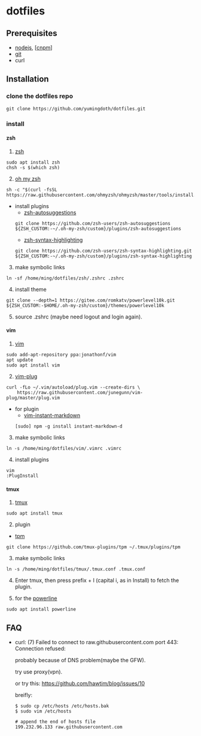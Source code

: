 # dotfiles

## Prerequisites
 - [nodejs](https://github.com/nodesource/distributions/blob/master/README.md#debinstall), [[cnpm](https://www.npmjs.com/package/cnpm)]
 - [git](https://git-scm.com/download/linux)
 - curl

## Installation
### clone the dotfiles repo
 ```
git clone https://github.com/yumingdoth/dotfiles.git
 ```

### install 
#### zsh
1. [zsh](https://github.com/ohmyzsh/ohmyzsh/wiki/Installing-ZSH)
```
sudo apt install zsh
chsh -s $(which zsh)
```

2. [oh my zsh](https://github.com/ohmyzsh/ohmyzsh)
```
sh -c "$(curl -fsSL https://raw.githubusercontent.com/ohmyzsh/ohmyzsh/master/tools/install.sh)"
```

- install plugins
    - [zsh-autosuggestions](https://github.com/zsh-users/zsh-autosuggestions/blob/master/INSTALL.md)
    ```
    git clone https://github.com/zsh-users/zsh-autosuggestions ${ZSH_CUSTOM:-~/.oh-my-zsh/custom}/plugins/zsh-autosuggestions
    ```
    - [zsh-syntax-highlighting](https://github.com/zsh-users/zsh-syntax-highlighting/blob/master/INSTALL.md)
    ```
    git clone https://github.com/zsh-users/zsh-syntax-highlighting.git ${ZSH_CUSTOM:-~/.oh-my-zsh/custom}/plugins/zsh-syntax-highlighting
    ```

3. make symbolic links
```
ln -sf /home/ming/dotfiles/zsh/.zshrc .zshrc
```
4. install theme
```
git clone --depth=1 https://gitee.com/romkatv/powerlevel10k.git ${ZSH_CUSTOM:-$HOME/.oh-my-zsh/custom}/themes/powerlevel10k
```

5. source .zshrc (maybe need logout and login again).

#### vim
1. [vim](https://www.vim.org/download.php)
```
sudo add-apt-repository ppa:jonathonf/vim
apt update
sudo apt install vim
```

2. [vim-plug](https://github.com/junegunn/vim-plug)
```
curl -fLo ~/.vim/autoload/plug.vim --create-dirs \
    https://raw.githubusercontent.com/junegunn/vim-plug/master/plug.vim
```

- for plugin
    - [vim-instant-markdown](https://github.com/instant-markdown/vim-instant-markdown)
    ```
    [sudo] npm -g install instant-markdown-d
    ```

3. make symbolic links
```
ln -s /home/ming/dotfiles/vim/.vimrc .vimrc
```

4. install plugins
```
vim
:PlugInstall
```

#### tmux 
1. [tmux](https://github.com/tmux/tmux)
```
sudo apt install tmux
```

2. plugin
- [tpm](https://github.com/tmux-plugins/tpm)
```
git clone https://github.com/tmux-plugins/tpm ~/.tmux/plugins/tpm
```

3. make symbolic links
```
ln -s /home/ming/dotfiles/tmux/.tmux.conf .tmux.conf
```

4. Enter tmux, then press prefix + I (capital i, as in Install) to fetch the plugin.

5. for the [powerline](https://github.com/powerline/powerline)
```
sudo apt install powerline
```

## FAQ
- curl: (7) Failed to connect to raw.githubusercontent.com port 443: Connection refused:
    
    probably because of DNS problem(maybe the GFW).
    
    try use proxy(vpn).


    or try this: https://github.com/hawtim/blog/issues/10

    breifly:
    ```
    $ sudo cp /etc/hosts /etc/hosts.bak
    $ sudo vim /etc/hosts

    # append the end of hosts file
    199.232.96.133 raw.githubusercontent.com
    ```

